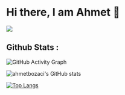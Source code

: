 # Hi there, I am Ahmet 👋 
![](https://img.shields.io/badge/Microverse-blueviolet)     

<!--
**ahmetbozaci/ahmetbozaci** is a ✨ _special_ ✨ repository because its `README.md` (this file) appears on your GitHub profile.

Here are some ideas to get you started:

- 🔭 I’m currently working on ...
- 🌱 I’m currently learning ...
- 👯 I’m looking to collaborate on ...
- 🤔 I’m looking for help with ...
- 💬 Ask me about ...
- 📫 How to reach me: ...
- 😄 Pronouns: ...
- ⚡ Fun fact: ...
-->
## Github Stats : 

![GitHub Activity Graph](https://activity-graph.herokuapp.com/graph?username=ahmetbozaci)

![ahmetbozaci's GitHub stats](https://github-readme-stats.vercel.app/api?username=ahmetbozaci&show_icons=true&theme=dracula)

[![Top Langs](https://github-readme-stats.vercel.app/api/top-langs/?username=ahmetbozaci&theme=dracula)](https://github.com/ahmetbozaci/github-readme-stats)
